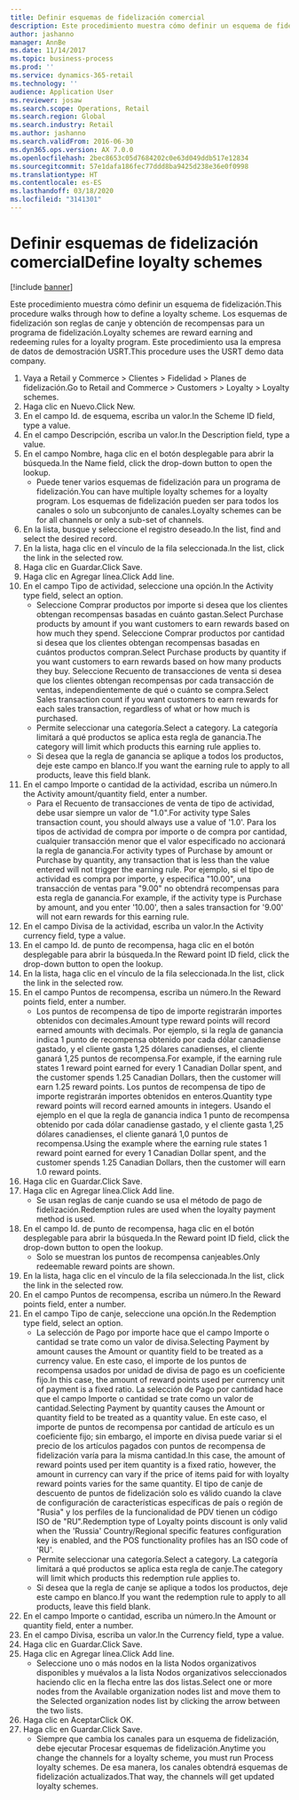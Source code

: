 ```yaml
---
title: Definir esquemas de fidelización comercial
description: Este procedimiento muestra cómo definir un esquema de fidelización.
author: jashanno
manager: AnnBe
ms.date: 11/14/2017
ms.topic: business-process
ms.prod: ''
ms.service: dynamics-365-retail
ms.technology: ''
audience: Application User
ms.reviewer: josaw
ms.search.scope: Operations, Retail
ms.search.region: Global
ms.search.industry: Retail
ms.author: jashanno
ms.search.validFrom: 2016-06-30
ms.dyn365.ops.version: AX 7.0.0
ms.openlocfilehash: 2bec8653c05d7684202c0e63d049ddb517e12834
ms.sourcegitcommit: 57e1dafa186fec77ddd8ba9425d238e36e0f0998
ms.translationtype: HT
ms.contentlocale: es-ES
ms.lasthandoff: 03/18/2020
ms.locfileid: "3141301"
---
```

# <a name="define-loyalty-schemes"></a><span data-ttu-id="aa06e-103">Definir esquemas de fidelización comercial</span><span class="sxs-lookup"><span data-stu-id="aa06e-103">Define loyalty schemes</span></span>

[!include [banner](../includes/banner.md)]

<span data-ttu-id="aa06e-104">Este procedimiento muestra cómo definir un esquema de fidelización.</span><span class="sxs-lookup"><span data-stu-id="aa06e-104">This procedure walks through how to define a loyalty scheme.</span></span> <span data-ttu-id="aa06e-105">Los esquemas de fidelización son reglas de canje y obtención de recompensas para un programa de fidelización.</span><span class="sxs-lookup"><span data-stu-id="aa06e-105">Loyalty schemes are reward earning and redeeming rules for a loyalty program.</span></span> <span data-ttu-id="aa06e-106">Este procedimiento usa la empresa de datos de demostración USRT.</span><span class="sxs-lookup"><span data-stu-id="aa06e-106">This procedure uses the USRT demo data company.</span></span>

1. <span data-ttu-id="aa06e-107">Vaya a Retail y Commerce > Clientes > Fidelidad > Planes de fidelización.</span><span class="sxs-lookup"><span data-stu-id="aa06e-107">Go to Retail and Commerce > Customers > Loyalty > Loyalty schemes.</span></span>
2. <span data-ttu-id="aa06e-108">Haga clic en Nuevo.</span><span class="sxs-lookup"><span data-stu-id="aa06e-108">Click New.</span></span>
3. <span data-ttu-id="aa06e-109">En el campo Id. de esquema, escriba un valor.</span><span class="sxs-lookup"><span data-stu-id="aa06e-109">In the Scheme ID field, type a value.</span></span>
4. <span data-ttu-id="aa06e-110">En el campo Descripción, escriba un valor.</span><span class="sxs-lookup"><span data-stu-id="aa06e-110">In the Description field, type a value.</span></span>
5. <span data-ttu-id="aa06e-111">En el campo Nombre, haga clic en el botón desplegable para abrir la búsqueda.</span><span class="sxs-lookup"><span data-stu-id="aa06e-111">In the Name field, click the drop-down button to open the lookup.</span></span>
    * <span data-ttu-id="aa06e-112">Puede tener varios esquemas de fidelización para un programa de fidelización.</span><span class="sxs-lookup"><span data-stu-id="aa06e-112">You can have multiple loyalty schemes for a loyalty program.</span></span> <span data-ttu-id="aa06e-113">Los esquemas de fidelización pueden ser para todos los canales o solo un subconjunto de canales.</span><span class="sxs-lookup"><span data-stu-id="aa06e-113">Loyalty schemes can be for all channels or only a sub-set of channels.</span></span>  
6. <span data-ttu-id="aa06e-114">En la lista, busque y seleccione el registro deseado.</span><span class="sxs-lookup"><span data-stu-id="aa06e-114">In the list, find and select the desired record.</span></span>
7. <span data-ttu-id="aa06e-115">En la lista, haga clic en el vínculo de la fila seleccionada.</span><span class="sxs-lookup"><span data-stu-id="aa06e-115">In the list, click the link in the selected row.</span></span>
8. <span data-ttu-id="aa06e-116">Haga clic en Guardar.</span><span class="sxs-lookup"><span data-stu-id="aa06e-116">Click Save.</span></span>
9. <span data-ttu-id="aa06e-117">Haga clic en Agregar línea.</span><span class="sxs-lookup"><span data-stu-id="aa06e-117">Click Add line.</span></span>
10. <span data-ttu-id="aa06e-118">En el campo Tipo de actividad, seleccione una opción.</span><span class="sxs-lookup"><span data-stu-id="aa06e-118">In the Activity type field, select an option.</span></span>
    * <span data-ttu-id="aa06e-119">Seleccione Comprar productos por importe si desea que los clientes obtengan recompensas basadas en cuánto gastan.</span><span class="sxs-lookup"><span data-stu-id="aa06e-119">Select Purchase products by amount if you want customers to earn rewards based on how much they spend.</span></span> <span data-ttu-id="aa06e-120">Seleccione Comprar productos por cantidad si desea que los clientes obtengan recompensas basadas en cuántos productos compran.</span><span class="sxs-lookup"><span data-stu-id="aa06e-120">Select Purchase products by quantity if you want customers to earn rewards based on how many products they buy.</span></span>  <span data-ttu-id="aa06e-121">Seleccione Recuento de transacciones de venta si desea que los clientes obtengan recompensas por cada transacción de ventas, independientemente de qué o cuánto se compra.</span><span class="sxs-lookup"><span data-stu-id="aa06e-121">Select Sales transaction count if you want customers to earn rewards for each sales transaction, regardless of what or how much is purchased.</span></span>  
    * <span data-ttu-id="aa06e-122">Permite seleccionar una categoría.</span><span class="sxs-lookup"><span data-stu-id="aa06e-122">Select a category.</span></span> <span data-ttu-id="aa06e-123">La categoría limitará a qué productos se aplica esta regla de ganancia.</span><span class="sxs-lookup"><span data-stu-id="aa06e-123">The category will limit which products this earning rule applies to.</span></span>  
    * <span data-ttu-id="aa06e-124">Si desea que la regla de ganancia se aplique a todos los productos, deje este campo en blanco.</span><span class="sxs-lookup"><span data-stu-id="aa06e-124">If you want the earning rule to apply to all products, leave this field blank.</span></span>  
11. <span data-ttu-id="aa06e-125">En el campo Importe o cantidad de la actividad, escriba un número.</span><span class="sxs-lookup"><span data-stu-id="aa06e-125">In the Activity amount/quantity field, enter a number.</span></span>
    *  <span data-ttu-id="aa06e-126">Para el Recuento de transacciones de venta de tipo de actividad, debe usar siempre un valor de "1.0".</span><span class="sxs-lookup"><span data-stu-id="aa06e-126">For activity type Sales transaction count, you should always use a value of '1.0'.</span></span> <span data-ttu-id="aa06e-127">Para los tipos de actividad de compra por importe o de compra por cantidad, cualquier transacción menor que el valor especificado no accionará la regla de ganancia.</span><span class="sxs-lookup"><span data-stu-id="aa06e-127">For activity types of Purchase by amount or Purchase by quantity, any transaction that is less than the value entered will not trigger the earning rule.</span></span> <span data-ttu-id="aa06e-128">Por ejemplo, si el tipo de actividad es compra por importe, y especifica "10.00", una transacción de ventas para "9.00" no obtendrá recompensas para esta regla de ganancia.</span><span class="sxs-lookup"><span data-stu-id="aa06e-128">For example, if the activity type is Purchase by amount, and you enter '10.00', then a sales transaction for '9.00' will not earn rewards for this earning rule.</span></span>  
12. <span data-ttu-id="aa06e-129">En el campo Divisa de la actividad, escriba un valor.</span><span class="sxs-lookup"><span data-stu-id="aa06e-129">In the Activity currency field, type a value.</span></span>
13. <span data-ttu-id="aa06e-130">En el campo Id. de punto de recompensa, haga clic en el botón desplegable para abrir la búsqueda.</span><span class="sxs-lookup"><span data-stu-id="aa06e-130">In the Reward point ID field, click the drop-down button to open the lookup.</span></span>
14. <span data-ttu-id="aa06e-131">En la lista, haga clic en el vínculo de la fila seleccionada.</span><span class="sxs-lookup"><span data-stu-id="aa06e-131">In the list, click the link in the selected row.</span></span>
15. <span data-ttu-id="aa06e-132">En el campo Puntos de recompensa, escriba un número.</span><span class="sxs-lookup"><span data-stu-id="aa06e-132">In the Reward points field, enter a number.</span></span>
    * <span data-ttu-id="aa06e-133">Los puntos de recompensa de tipo de importe registrarán importes obtenidos con decimales.</span><span class="sxs-lookup"><span data-stu-id="aa06e-133">Amount type reward points will record earned amounts with decimals.</span></span> <span data-ttu-id="aa06e-134">Por ejemplo, si la regla de ganancia indica 1 punto de recompensa obtenido por cada dólar canadiense gastado, y el cliente gasta 1,25 dólares canadienses, el cliente ganará 1,25 puntos de recompensa.</span><span class="sxs-lookup"><span data-stu-id="aa06e-134">For example, if the earning rule states 1 reward point earned for every 1 Canadian Dollar spent, and the customer spends 1.25 Canadian Dollars, then the customer will earn 1.25 reward points.</span></span> <span data-ttu-id="aa06e-135">Los puntos de recompensa de tipo de importe registrarán importes obtenidos en enteros.</span><span class="sxs-lookup"><span data-stu-id="aa06e-135">Quantity type reward points will record earned amounts in integers.</span></span> <span data-ttu-id="aa06e-136">Usando el ejemplo en el que la regla de ganancia indica 1 punto de recompensa obtenido por cada dólar canadiense gastado, y el cliente gasta 1,25 dólares canadienses, el cliente ganará 1,0 puntos de recompensa.</span><span class="sxs-lookup"><span data-stu-id="aa06e-136">Using the example where the earning rule states 1 reward point earned for every 1 Canadian Dollar spent, and the customer spends 1.25 Canadian Dollars, then the customer will earn 1.0 reward points.</span></span>  
16. <span data-ttu-id="aa06e-137">Haga clic en Guardar.</span><span class="sxs-lookup"><span data-stu-id="aa06e-137">Click Save.</span></span>
17. <span data-ttu-id="aa06e-138">Haga clic en Agregar línea.</span><span class="sxs-lookup"><span data-stu-id="aa06e-138">Click Add line.</span></span>
    * <span data-ttu-id="aa06e-139">Se usan reglas de canje cuando se usa el método de pago de fidelización.</span><span class="sxs-lookup"><span data-stu-id="aa06e-139">Redemption rules are used when the loyalty payment method is used.</span></span>  
18. <span data-ttu-id="aa06e-140">En el campo Id. de punto de recompensa, haga clic en el botón desplegable para abrir la búsqueda.</span><span class="sxs-lookup"><span data-stu-id="aa06e-140">In the Reward point ID field, click the drop-down button to open the lookup.</span></span>
    * <span data-ttu-id="aa06e-141">Solo se muestran los puntos de recompensa canjeables.</span><span class="sxs-lookup"><span data-stu-id="aa06e-141">Only redeemable reward points are shown.</span></span>  
19. <span data-ttu-id="aa06e-142">En la lista, haga clic en el vínculo de la fila seleccionada.</span><span class="sxs-lookup"><span data-stu-id="aa06e-142">In the list, click the link in the selected row.</span></span>
20. <span data-ttu-id="aa06e-143">En el campo Puntos de recompensa, escriba un número.</span><span class="sxs-lookup"><span data-stu-id="aa06e-143">In the Reward points field, enter a number.</span></span>
21. <span data-ttu-id="aa06e-144">En el campo Tipo de canje, seleccione una opción.</span><span class="sxs-lookup"><span data-stu-id="aa06e-144">In the Redemption type field, select an option.</span></span>
    * <span data-ttu-id="aa06e-145">La selección de Pago por importe hace que el campo Importe o cantidad se trate como un valor de divisa.</span><span class="sxs-lookup"><span data-stu-id="aa06e-145">Selecting Payment by amount causes the Amount or quantity field to be treated as a currency value.</span></span> <span data-ttu-id="aa06e-146">En este caso, el importe de los puntos de recompensa usados por unidad de divisa de pago es un coeficiente fijo.</span><span class="sxs-lookup"><span data-stu-id="aa06e-146">In this case, the amount of reward points used per currency unit of payment is a fixed ratio.</span></span> <span data-ttu-id="aa06e-147">La selección de Pago por cantidad hace que el campo Importe o cantidad se trate como un valor de cantidad.</span><span class="sxs-lookup"><span data-stu-id="aa06e-147">Selecting Payment by quantity causes the Amount or quantity field to be treated as a quantity value.</span></span> <span data-ttu-id="aa06e-148">En este caso, el importe de puntos de recompensa por cantidad de artículo es un coeficiente fijo; sin embargo, el importe en divisa puede variar si el precio de los artículos pagados con puntos de recompensa de fidelización varía para la misma cantidad.</span><span class="sxs-lookup"><span data-stu-id="aa06e-148">In this case, the amount of reward points used per item quantity is a fixed ratio, however, the amount in currency can vary if the price of items paid for with loyalty reward points varies for the same quantity.</span></span> <span data-ttu-id="aa06e-149">El tipo de canje de descuento de puntos de fidelización solo es válido cuando la clave de configuración de características específicas de país o región de "Rusia" y los perfiles de la funcionalidad de PDV tienen un código ISO de "RU".</span><span class="sxs-lookup"><span data-stu-id="aa06e-149">Redemption type of Loyalty points discount is only valid when the 'Russia' Country/Regional specific features configuration key is enabled, and the POS functionality profiles has an ISO code of 'RU'.</span></span>  
    * <span data-ttu-id="aa06e-150">Permite seleccionar una categoría.</span><span class="sxs-lookup"><span data-stu-id="aa06e-150">Select a category.</span></span> <span data-ttu-id="aa06e-151">La categoría limitará a qué productos se aplica esta regla de canje.</span><span class="sxs-lookup"><span data-stu-id="aa06e-151">The category will limit which products this redemption rule applies to.</span></span>  
    * <span data-ttu-id="aa06e-152">Si desea que la regla de canje se aplique a todos los productos, deje este campo en blanco.</span><span class="sxs-lookup"><span data-stu-id="aa06e-152">If you want the redemption rule to apply to all products, leave this field blank.</span></span>  
22. <span data-ttu-id="aa06e-153">En el campo Importe o cantidad, escriba un número.</span><span class="sxs-lookup"><span data-stu-id="aa06e-153">In the Amount or quantity field, enter a number.</span></span>
23. <span data-ttu-id="aa06e-154">En el campo Divisa, escriba un valor.</span><span class="sxs-lookup"><span data-stu-id="aa06e-154">In the Currency field, type a value.</span></span>
24. <span data-ttu-id="aa06e-155">Haga clic en Guardar.</span><span class="sxs-lookup"><span data-stu-id="aa06e-155">Click Save.</span></span>
25. <span data-ttu-id="aa06e-156">Haga clic en Agregar línea.</span><span class="sxs-lookup"><span data-stu-id="aa06e-156">Click Add line.</span></span>
    * <span data-ttu-id="aa06e-157">Seleccione uno o más nodos en la lista Nodos organizativos disponibles y muévalos a la lista Nodos organizativos seleccionados haciendo clic en la flecha entre las dos listas.</span><span class="sxs-lookup"><span data-stu-id="aa06e-157">Select one or more nodes from the Available organization nodes list and move them to the Selected organization nodes list by clicking the arrow between the two lists.</span></span>  
26. <span data-ttu-id="aa06e-158">Haga clic en Aceptar</span><span class="sxs-lookup"><span data-stu-id="aa06e-158">Click OK.</span></span>
27. <span data-ttu-id="aa06e-159">Haga clic en Guardar.</span><span class="sxs-lookup"><span data-stu-id="aa06e-159">Click Save.</span></span>
    * <span data-ttu-id="aa06e-160">Siempre que cambia los canales para un esquema de fidelización, debe ejecutar Procesar esquemas de fidelización.</span><span class="sxs-lookup"><span data-stu-id="aa06e-160">Anytime you change the channels for a loyalty scheme, you must run Process loyalty schemes.</span></span> <span data-ttu-id="aa06e-161">De esa manera, los canales obtendrá esquemas de fidelización actualizados.</span><span class="sxs-lookup"><span data-stu-id="aa06e-161">That way, the channels will get updated loyalty schemes.</span></span>  

